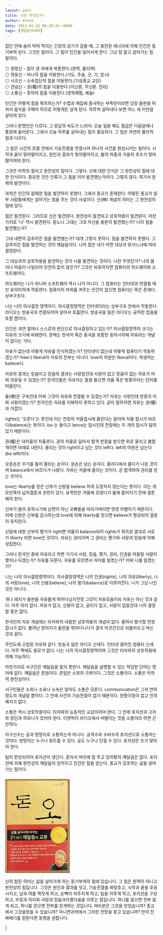 ```yaml
---
layout: post
title: 나란 무엇인가?
author: drkim
date: 2013-02-26 00:20:43 +0900
tags: [깨달음의대화]
---
```


  


집단 안에 숨이 턱턱 막히는 긴장의 공기가 감돌 때, 그 충전된 에너지에 의해 인간은 동기부여 된다. 그것은 힘이다. 그 힘이 인간을 일어서게 한다. 그냥 힘 말고 살아가는 힘 말이다. 


  


◎ 정령신 - 힘이 센 자에게 복종한다.(완력, 물리력)    
◎ 영웅신 – 마나의 힘을 이용한다.(기도, 주술, 굿, 기, 암시)    
◎ 시조신 – 소속집단의 힘을 이용한다.(기성종교 교단)    
◎ 관념신 – 권(權)의 힘을 이용한다.(이신론, 무신론. 진리)     
◎ 소통신 – 창의의 힘을 이용한다.(영적체험, 예술) 


  


인간은 어떻게 힘을 획득하는가? 수렵과 채집에 종사하는 부족민이라면 당장 들판을 뒤져서 음식을 구해야 하므로 어떻게든 살게 된다. 하루씩 살아내다 보면 어느 새 이만큼 살아져 있다. 


  


그러나 문명인은 다르다. 그 응답의 속도가 느리다. 오늘 일을 해도 월급은 다음달에나 통장에 들어온다. 그래서 오늘 하루를 살아내는 힘이 필요하다. 그 힘은 자연의 물리적 힘과 다르다. 


  


그 힘은 시간의 흐름 안에서 기승전결을 연결시켜 하나의 사건을 완성시키는 힘이다. 시작과 끝이 맞아떨어지고, 원인과 결과가 맞아떨어지고, 봄의 파종과 가을의 추수가 맞아떨어져야 한다. 


  


그것은 미학의 힘이고 완전성의 힘이다. 그렇다. 신에 대한 인식은 그 완전성의 힘에 대한 인식이다. 중요한 것은 인류가 그 힘을 이미 발견했는가이다. 그렇지 않다. 여기서 문제의 발견이다. 


  


과학은 인간의 잠재한 힘을 발견하지 못했다. 그래서 종교가 존재한다. 어떻든 종교가 일부 사람들에게는 살아가는 힘을 주는 것이 사실이다. 신(神) 개념의 의미는 그 완전성의 힘에 있다. 


  


힘은 발견된다. 그러므로 신은 발견된다. 완전성이 발견되고 상호작용이 발견된다. 마찬가지로 '나' 역시 발견된다. 묻노니 그대는 그대 자신을 충분히 발견했는가? 나의 힘을 발견했는가? 


  


그대 내면의 감추어진 힘을 발견했는가? 대개 그렇지 못하다. 힘을 발견하지 못했다. 그 감추어진 힘을 발견하는 것이 깨달음이다. 나의 힘은 내가 어떤 대상과 맞서느냐에 따라 결정된다. 


  


그 대상과의 상호작용을 발견하는 것이 나를 발견하는 것이다. 나란 무엇인가? 나의 몸이나 마음이 나일리야 당연히 없지 않은가? 그것은 비유하자면 컴퓨터의 하드웨어와 소프트웨어다. 


  


하드웨어는 나가 아니며 소프트웨어 역시 나가 아니다. 그 컴퓨터는 인터넷과 연결될 때만 유의미하게 작동한다. 컴퓨터의 파워를 켜주는 인간이 없으면 컴퓨터는 죽은 존재다. 상부구조다. 


  


나는 나의 의사결정 영역이다. 의사결정영역은 인터넷이라는 상부구조 안에서 작동한다. 라디오는 방송국과 연결되어야 살아서 호흡한다. 방송국을 잃은 라디오는 공허한 잡음을 토할 뿐이다. 


  


인간은 과연 얼마나 스스로의 판단으로 의사결정하고 있는가? 의사결정영역의 크기는 자유의 크기에 비례한다. 문제는 한국어 혹은 중국을 포함한 동아시아에 자유라는 개념이 없다는 거다. 


  


자유가 없는데 어떻게 자유를 인식하겠는가? 인터넷이 없는데 어떻게 컴퓨터가 작동하겠는가? free나 liberal이 자유의 전부는 아니다. love의 어원은 liberal이다. 파생어는 believe다. 


  


자유의 결과는 믿음이고 믿음의 결과는 사랑일진대 사랑이 없고 믿음이 없는 자유가 어찌 자유일 수 있겠는가? 한국인들은 자유라는 말을 들으면 자율 혹은 방종이라는 단어를 떠올린다. 


  


율(律)은 구속인데 어찌 그것이 자유와 연결될 수 있겠는가? 자유는 사랑인데 방종이 어찌 사랑이겠는가? 한국인은 자유를 이해하지 못하고 있다. 굳이 말하자면 자유는 권(權)과 가깝다. 


  


rights는 '오른다'는 뜻인데 이는 천칭의 저울접시에 올린다는 말이며 저울 접시가 바르다(balance)는 뜻이다. ba-는 둘이고 lance는 접시인데 천칭에는 두 개의 접시가 달려있기 때문이다. 


  


권(權)은 대저울의 저울추다. 권의 저울로 달아서 합격 판정을 받으면 위로 올리고 불합격이면 아래로 내린다. 올리는 것이 right이고 남는 것이 left다. left의 어원은 남는다(be left)이다. 


  


오른손은 무기를 들어 올리는 손이다. 왼손은 남는 손이다. 올리다에서 옳다가 나온 것이며 balance에서 바르다가 나왔다. 자유는 저울에 올리는 것이다. 곧 합격하여 권리를 얻는 것이다. 


  


love는 liberty를 얻은 신부가 신랑을 believe 하여 도망치지 않는다는 뜻이다. 이는 게르만족의 납치결혼과 관련이 있다. 유목민은 겨울에 모였다가 봄에 흩어지기 전에 결혼해야 한다.


  


신부가 봄의 유목시기에 남편이 아닌 오빠들을 따라가버리면 영영 이별이기 때문이다. 이때 신랑은 신부를 감시하는데 love에 의해 liberty를 얻으면 believe가 형성되어 결혼이 유지된다. 


  


신랑에 대한 신부의 평가가 right면 저울이 balance되어 rights가 획득된 결과로 서로가 liberty 되면 love인 것이다. 자유는 권리이며 그 권리는 평가와 사랑과 믿음에 의해 성립한다. 


  


그러나 한국인 중에 자유라고 하면 거기서 사랑, 믿음, 평가, 권리, 인권을 떠올릴 사람이 몇이나 되겠는가? 자유를 모른다. 자유를 모르면서 자아를 알겠는가? 어찌 나를 알겠는가? 


  


나는 나의 의사결정영역이다. 의사결정영역은 나의 인권(rights), 나의 자유(liberty), 나의 사랑(love), 나의 신용(believe), 나의 평가(balance)로 이루어진다. 나가 그냥 나인 것은 아니다. 


  


개나 돼지가 들판을 자유롭게 뛰어다닐지언정 그것이 자유로움이되 자유는 아닌 것과 같다. 아무 의미 없다. 자유가 없고, 신용이 없고, 권리가 없고, 사랑이 없을진대 나의 결정할 몫은 없다. 


  


한국인의 자유 개념에는 타자와의 내밀한 상호작용의 개념이 없다. 올려서 평가할 천칭접시가 없다. 풀려난 망아지가 들판을 뛰어다니다가 결국 마굿간으로 되돌아오고 마는 것과 같다. 


  


무인도에 고립된 자유와 같다. 방송국 잃은 라디오 신세다. 인터넷 끊어진 컴퓨터 신세다. 아무 짝에도 쓸모가 없다. 나는 나의 의사결정영역이며 그것은 타자와의 상호작용에 의해 가능하다.


  


마찬가지로 서구인은 깨달음을 알지 못한다. 깨달음을 설명할 수 있는 적당한 단어는 영어에 없다. 깨달음은 존엄이다. 존엄은 소외의 극복이다. 그것은 소통이다. 소통은 미학적 완전성이다. 


  


서구인들은 소외나 소유나 소속은 알아도 소통은 모른다. communication은 그저 연락 정도의 개념일 뿐이다. 그 안에 사건의 기승전결이 없기 때문이다. 원형이정이 없고 인의예지가 없다. 


  


소통은 역시 상호작용이다. 타자와의 능동적인 교감이어야 한다. 그 안에 포지션과 고저와 장단과 하모니가 있어야 한다. 이명박이 라디오에서 떠벌이는 짓을 소통이라 하면 곤란하다. 


  


야구선수는 공과 방망이로 소통하는게 아니다. 공격수와 수비수의 포지션으로 소통하는 것이다. 방망이는 누구나 휘두를 수 있다. 공도 누구나 던질 수 있다. 포지션은 조가 맞아야 한다. 


  


팀이 편성되어야 포지션이 생긴다. 혼자서 머리에 힘 주고 있어봤자 깨달음은 없다. 포지션에 의해 완전성의 깨달음이 얻어지고 인간은 힘을 얻는다. 종교가 강조하는 삶을 살아가는 힘이다. 


  




 ###


  





  ![](/files/attach/images/198/727/315/55.JPG) 
  
  
   신의 참된 의미는 삶을 살아가게 하는 동기부여의 힘에 있습니다. 그 힘은 완력이 아니고 완전성의 힘입니다. 그것은 원인과 결과를 잇고, 기승전결을 짜맞추고, 시작과 끝을 호응시키고, 남과 여를 짝짓게 하고, 손뼉이 마주치게 하고, 팀을 이루게 하고, 포지션을 구성하고, 우정과 의리와 사랑과 믿음과아름다움을 이루는 힘입니다. 하나를 잃으면 전부 잃게 되고, 하나를 얻으면 전부를 얻게하는 것입니다. 여러분은 그것을 얻었습니까? 종교에서 그것을얻을 수 있습니까? 아니면과학에서 그러한 전망을 찾고 있습니까? 만약 진짜배기를 원한다면 동행을 권합니다. 
  
  
  
  
  
  
  
  
    ∑ 
  
  
  
  
  
  
  
  
  
  
  
  
  
  
  
  
  
  
  
  
  
  
  
  
  
  
  
